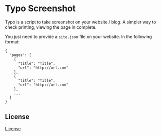 # Typo Screenshot

Typo is a script to take screenshot on your website / blog. A simpler way to check printing, viewing the page in complete.

You just need to provide a `site.json` file on your website. In the following format:

```
{
  "pages": [
    {
      "title": "Title",
      "url": "http://url.com"
    },
    {
      "title": "Title",
      "url": "http://url.com"
    },
    ...
  ]
}
```

## License

[License](LICENSE)
